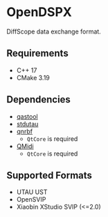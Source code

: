 # OpenDSPX

DiffScope data exchange format.

## Requirements
+ C++ 17
+ CMake 3.19

## Dependencies
+ [qastool](https://github.com/SineStriker/qt-json-autogen)
+ [stdutau](https://github.com/diffscope/stdutau)
+ [qnrbf](https://github.com/SineStriker/QNrbf)
    + `QtCore` is required
+ [QMidi](https://github.com/waddlesplash/QMidi)
    + `QtCore` is required

## Supported Formats

+ UTAU UST
+ OpenSVIP
+ Xiaobin XStudio SVIP (<=2.0)